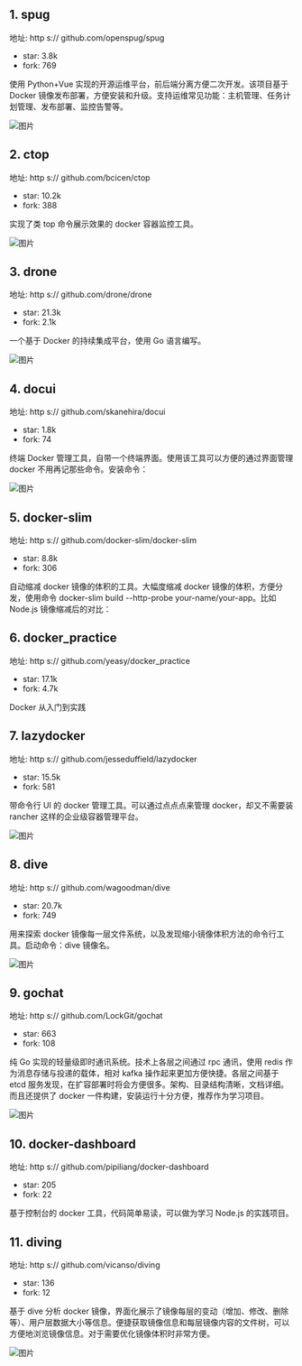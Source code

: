 ## 1. spug

地址: http s:// github.com/openspug/spug

- star: 3.8k
- fork: 769

使用 Python+Vue 实现的开源运维平台，前后端分离方便二次开发。该项目基于 Docker 镜像发布部署，方便安装和升级。支持运维常见功能：主机管理、任务计划管理、发布部署、监控告警等。

![图片](https://mmbiz.qpic.cn/mmbiz_gif/tuSaKc6SfPrQNDa2VPuMMsTZNwl0mxD19t5GumTPZCL66diaLlI9UrkgaKGwSGaRkFG01SR5aaMGibqyh6Sh0KFQ/640?wx_fmt=gif&tp=webp&wxfrom=5&wx_lazy=1)

## 2. ctop

地址: http s:// github.com/bcicen/ctop

- star: 10.2k
- fork: 388

实现了类 top 命令展示效果的 docker 容器监控工具。

![图片](https://mmbiz.qpic.cn/mmbiz_gif/tuSaKc6SfPrQNDa2VPuMMsTZNwl0mxD1FYM7FYqMMtI5gPALVxNY6qFG32b9iaZSHYPoplmC6JsFiaibURwO8Uzcg/640?wx_fmt=gif&tp=webp&wxfrom=5&wx_lazy=1)

## 3. drone

地址: http s:// github.com/drone/drone

- star: 21.3k
- fork: 2.1k

一个基于 Docker 的持续集成平台，使用 Go 语言编写。

![图片](https://mmbiz.qpic.cn/mmbiz_png/WwPkUCFX4x6DPjNSYLzenYFJQChicrmUZkR0uoIK1JzZjeiac9ttB5nib3licf48hrl0hG57tFLEjQVJOjsN4b7aVg/640?wx_fmt=png&tp=webp&wxfrom=5&wx_lazy=1&wx_co=1)

## 4. docui

地址: http s:// github.com/skanehira/docui

- star: 1.8k
- fork: 74

终端 Docker 管理工具，自带一个终端界面。使用该工具可以方便的通过界面管理 docker 不用再记那些命令。安装命令：

![图片](https://mmbiz.qpic.cn/mmbiz_png/WwPkUCFX4x6DPjNSYLzenYFJQChicrmUZNTWDibarf0PiawOiaatkLmLqhtfnhia1tLEA1zNoFuxO6icD5lp7DPwYUvg/640?wx_fmt=png&tp=webp&wxfrom=5&wx_lazy=1&wx_co=1)

## 5. docker-slim

地址: http s:// github.com/docker-slim/docker-slim

- star: 8.8k
- fork: 306

自动缩减 docker 镜像的体积的工具。大幅度缩减 docker 镜像的体积，方便分发，使用命令 docker-slim build --http-probe your-name/your-app。比如 Node.js 镜像缩减后的对比：

## 6. docker_practice

地址: http s:// github.com/yeasy/docker_practice

- star: 17.1k
- fork: 4.7k

Docker 从入门到实践

## 7. lazydocker

地址: http s:// github.com/jesseduffield/lazydocker

- star: 15.5k
- fork: 581

带命令行 UI 的 docker 管理工具。可以通过点点点来管理 docker，却又不需要装 rancher 这样的企业级容器管理平台。

![图片](https://mmbiz.qpic.cn/mmbiz_png/WwPkUCFX4x6DPjNSYLzenYFJQChicrmUZsCwNFtrxZcVBRKDcvw9sxXdMqxch5tpK3W1Z5rLuSr6QUM3flm1xdQ/640?wx_fmt=png&tp=webp&wxfrom=5&wx_lazy=1&wx_co=1)

## 8. dive

地址: http s:// github.com/wagoodman/dive

- star: 20.7k
- fork: 749

用来探索 docker 镜像每一层文件系统，以及发现缩小镜像体积方法的命令行工具。启动命令：dive 镜像名。

![图片](https://mmbiz.qpic.cn/mmbiz_gif/WwPkUCFX4x6DPjNSYLzenYFJQChicrmUZTWkkUxD9NGc1iaajzVXHicD9icLnRZGicic53ictXmQZJ75UnVzervUUxWlw/640?wx_fmt=gif&tp=webp&wxfrom=5&wx_lazy=1)

## 9. gochat

地址: http s:// github.com/LockGit/gochat

- star: 663
- fork: 108

纯 Go 实现的轻量级即时通讯系统。技术上各层之间通过 rpc 通讯，使用 redis 作为消息存储与投递的载体，相对 kafka  操作起来更加方便快捷。各层之间基于 etcd 服务发现，在扩容部署时将会方便很多。架构、目录结构清晰，文档详细。而且还提供了 docker  一件构建，安装运行十分方便，推荐作为学习项目。

![图片](https://mmbiz.qpic.cn/mmbiz_gif/WwPkUCFX4x6DPjNSYLzenYFJQChicrmUZZSiawmINU0Pn5Ycm3HjFmELUZ2oYY2B1067zazUMH4sdYCKr6zxUmow/640?wx_fmt=gif&tp=webp&wxfrom=5&wx_lazy=1)

## 10. docker-dashboard

地址: http s:// github.com/pipiliang/docker-dashboard

- star: 205
- fork: 22

基于控制台的 docker 工具，代码简单易读，可以做为学习 Node.js 的实践项目。

## 11. diving

地址: http s:// github.com/vicanso/diving

- star: 136
- fork: 12

基于 dive 分析 docker 镜像，界面化展示了镜像每层的变动（增加、修改、删除等）、用户层数据大小等信息。便捷获取镜像信息和每层镜像内容的文件树，可以方便地浏览镜像信息。对于需要优化镜像体积时非常方便。

![图片](https://mmbiz.qpic.cn/mmbiz_png/WwPkUCFX4x6DPjNSYLzenYFJQChicrmUZI45LSqm5LVHEuO6RZQaWjd4v69pp1NywMPQmIl1Wx7slyFBJFEqVWw/640?wx_fmt=png&tp=webp&wxfrom=5&wx_lazy=1&wx_co=1)

> 